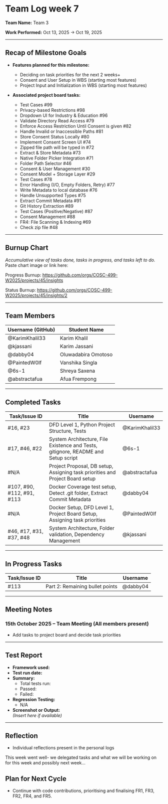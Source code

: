 # Team Log week 7

**Team Name:** Team 3

**Work Performed:** Oct 13, 2025 → Oct 19, 2025

---

## Recap of Milestone Goals

- **Features planned for this milestone:**
    * Deciding on task priorities for the next 2 weeks+
    * Consent and User Setup in WBS (starting most features)
    * Project Input and Initialization in WBS (starting most features)
    
  
- **Associated project board tasks:**
    * Test Cases #99
    * Privacy-based Restrictions #98
    * Dropdown UI for Industry & Education #96
    * Validate Directory Read Access #79
    * Enforce Access Restriction Until Consent is given #82
    * Handle Invalid or Inaccessible Paths #81
    * Store Consent Status Locally #80
    * Implement Consent Screen UI #74
    * Zipped file path will be typed in #72
    * Extract & Store Metadata #73
    * Native Folder Picker Integration #71
    * Folder Path Selector #46
    * Consent & User Management #30
    * Consent Model + Storage Layer #29
    * Test Cases #78
    * Error Handling (I/O, Empty Folders, Retry) #77
    * Write Metadata to local database #76
    * Handle Unsupported Types #75
    * Extract Commit Metadata #91
    * Git History Extraction #89
    * Test Cases (Positive/Negative) #87
    * Consent Management #88
    * FR4: File Scanning & Indexing #69
    * Check zip file #48

---

## Burnup Chart

_Accumulative view of tasks done, tasks in progress, and tasks left to do._  
Paste chart image or link here:

Progress Burnup: https://github.com/orgs/COSC-499-W2025/projects/45/insights

Status Burnup: https://github.com/orgs/COSC-499-W2025/projects/45/insights/2

---

## Team Members

| Username (GitHub) | Student Name   |
|-------------------|----------------|
| @KarimKhalil33    | Karim Khalil   |
| @kjassani         | Karim Jassani  |
| @dabby04          | Oluwadabira Omotoso|
| @PaintedW0lf      | Vanshika Singla|
| @6s-1             | Shreya Saxena  |
| @abstractafua     | Afua Frempong  |

---

## Completed Tasks

| Task/Issue ID | Title                  | Username        |
|---------------|------------------------|-----------------|
| #16, #23          | DFD Level 1, Python Project Structure, Tests  | @KarimKhalil33  |
| #17, #46, #22          |   System Architecture, File Existence and Tests, gitignore, README and Setup script | @6s-1     |
| #N/A          | Project Proposal, DB setup, Assigning task priorities and Project Board setup   | @abstractafua     |
| #107, #90, #112, #91, #113        | Docker Coverage test setup, Detect .git folder, Extract Commit Metadata     | @dabby04     |
| #N/A          | Docker Setup, DFD Level 1, Project Board Setup, Assigning task priorities    | @PaintedW0lf     |
| #46, #17, #31, #37, #48        | System Architecture, Folder validation, Dependency Management    | @kjassani    |

---

## In Progress Tasks

| Task/Issue ID | Title            | Username |
|---------------|------------------|----------|
| #113          | Part 2: Remaining bullet points    | @dabby04      |

---

## Meeting Notes

### 15th October 2025 – Team Meeting (All members present)
- Add tasks to project board and decide task priorities

---

## Test Report

- **Framework used:**  
- **Test run date:**  
- **Summary:**  
  - Total tests run:  
  - Passed:   
  - Failed:   
- **Regression Testing:**  
  - N/A  
- **Screenshot or Output:**  
  *(Insert here if available)*

---

## Reflection
* Individual reflections present in the personal logs 

This week went well- we delegated tasks and what we will be working on for this week and possibly next week...

## Plan for Next Cycle
* Continue with code contributions, prioritising and finalising FR1, FR3, FR2, FR4, and FR5.
